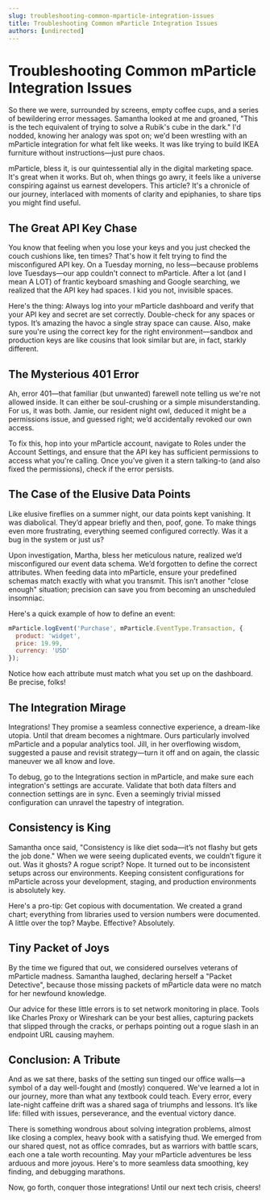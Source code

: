 ```yaml
---
slug: troubleshooting-common-mparticle-integration-issues
title: Troubleshooting Common mParticle Integration Issues
authors: [undirected]
---
```



# Troubleshooting Common mParticle Integration Issues

So there we were, surrounded by screens, empty coffee cups, and a series of bewildering error messages. Samantha looked at me and groaned, "This is the tech equivalent of trying to solve a Rubik's cube in the dark." I'd nodded, knowing her analogy was spot on; we'd been wrestling with an mParticle integration for what felt like weeks. It was like trying to build IKEA furniture without instructions—just pure chaos.

mParticle, bless it, is our quintessential ally in the digital marketing space. It's great when it works. But oh, when things go awry, it feels like a universe conspiring against us earnest developers. This article? It's a chronicle of our journey, interlaced with moments of clarity and epiphanies, to share tips you might find useful.

## The Great API Key Chase

You know that feeling when you lose your keys and you just checked the couch cushions like, ten times? That's how it felt trying to find the misconfigured API key. On a Tuesday morning, no less—because problems love Tuesdays—our app couldn't connect to mParticle. After a lot (and I mean A LOT) of frantic keyboard smashing and Google searching, we realized that the API key had spaces. I kid you not, invisible spaces.

Here's the thing: Always log into your mParticle dashboard and verify that your API key and secret are set correctly. Double-check for any spaces or typos. It’s amazing the havoc a single stray space can cause. Also, make sure you're using the correct key for the right environment—sandbox and production keys are like cousins that look similar but are, in fact, starkly different.

## The Mysterious 401 Error

Ah, error 401—that familiar (but unwanted) farewell note telling us we're not allowed inside. It can either be soul-crushing or a simple misunderstanding. For us, it was both. Jamie, our resident night owl, deduced it might be a permissions issue, and guessed right; we’d accidentally revoked our own access.

To fix this, hop into your mParticle account, navigate to Roles under the Account Settings, and ensure that the API key has sufficient permissions to access what you're calling. Once you’ve given it a stern talking-to (and also fixed the permissions), check if the error persists.

## The Case of the Elusive Data Points

Like elusive fireflies on a summer night, our data points kept vanishing. It was diabolical. They’d appear briefly and then, poof, gone. To make things even more frustrating, everything seemed configured correctly. Was it a bug in the system or just us?

Upon investigation, Martha, bless her meticulous nature, realized we’d misconfigured our event data schema. We’d forgotten to define the correct attributes. When feeding data into mParticle, ensure your predefined schemas match exactly with what you transmit. This isn’t another "close enough" situation; precision can save you from becoming an unscheduled insomniac.

Here's a quick example of how to define an event:

```javascript
mParticle.logEvent('Purchase', mParticle.EventType.Transaction, {
  product: 'widget',
  price: 19.99,
  currency: 'USD'
});
```

Notice how each attribute must match what you set up on the dashboard. Be precise, folks!

## The Integration Mirage

Integrations! They promise a seamless connective experience, a dream-like utopia. Until that dream becomes a nightmare. Ours particularly involved mParticle and a popular analytics tool. Jill, in her overflowing wisdom, suggested a pause and revisit strategy—turn it off and on again, the classic maneuver we all know and love.

To debug, go to the Integrations section in mParticle, and make sure each integration's settings are accurate. Validate that both data filters and connection settings are in sync. Even a seemingly trivial missed configuration can unravel the tapestry of integration.

## Consistency is King

Samantha once said, "Consistency is like diet soda—it’s not flashy but gets the job done." When we were seeing duplicated events, we couldn’t figure it out. Was it ghosts? A rogue script? Nope. It turned out to be inconsistent setups across our environments. Keeping consistent configurations for mParticle across your development, staging, and production environments is absolutely key.

Here's a pro-tip: Get copious with documentation. We created a grand chart; everything from libraries used to version numbers were documented. A little over the top? Maybe. Effective? Absolutely.

## Tiny Packet of Joys

By the time we figured that out, we considered ourselves veterans of mParticle madness. Samantha laughed, declaring herself a "Packet Detective", because those missing packets of mParticle data were no match for her newfound knowledge. 

Our advice for these little errors is to set network monitoring in place. Tools like Charles Proxy or Wireshark can be your best allies, capturing packets that slipped through the cracks, or perhaps pointing out a rogue slash in an endpoint URL causing mayhem.

## Conclusion: A Tribute

And as we sat there, basks of the setting sun tinged our office walls—a symbol of a day well-fought and (mostly) conquered. We've learned a lot in our journey, more than what any textbook could teach. Every error, every late-night caffeine drift was a shared saga of triumphs and lessons. It’s like life: filled with issues, perseverance, and the eventual victory dance.

There is something wondrous about solving integration problems, almost like closing a complex, heavy book with a satisfying thud. We emerged from our shared quest, not as office comrades, but as warriors with battle scars, each one a tale worth recounting. May your mParticle adventures be less arduous and more joyous. Here's to more seamless data smoothing, key finding, and debugging marathons.


Now, go forth, conquer those integrations! Until our next tech crisis, cheers!
